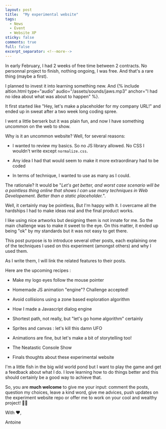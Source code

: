 ```yaml
---
layout: post
title:  "My experimental website"
tags:
  - News
  - Event
  - Website XP
sticky: false
comments: true
full: false
excerpt_separator: <!--more-->
---
```

In early February, I had 2 weeks of free time between 2 contracts. No personnal project to finish, nothing ongoing, I was free. And that's a rare thing (maybe a first).

I planned to invest it into learning something new. And {% include altion.html  type="audio" audio="/assets/sounds/jaws.mp3" anchor="I had no idea about what was about to happen" %}.

It first started like "Hey, let's make a placeholder for my company URL!" and ended up in sweat after a two week long coding spree.

I went a little berserk but it was plain fun, and now I have something uncommon on the web to show.

Why is it an uncommon website? Well, for several reasons:

  * I wanted to review my basics. So no JS library allowed. No CSS I wouldn't write except `normalize.css`.

  * Any idea I had that would seem to make it more extraordinary had to be coded

  * In terms of technique, I wanted to use as many as I could.

The rationale? It would be "*Let's get better, and worst case scenario will be a pointless thing online that shows I can use many techniques in Web Developement. Better than a static placeholder.*".

Well, it certainly may be pointless, But I'm happy with it. I overcame <!--more-->all the hardships I had to make ideas real and the final product works.

I like using nice artworks but designing them is not innate for me. So the main challenge was to make it sweet to the eye. On this matter, it ended up being "ok" by my standards but it was not easy to get there.

This post purpose is to introduce several other posts, each explaining one of the techniques I used on this experiment (amongst others) and why I used them.

As I write them, I will link the related features to their posts.

Here are the upcoming recipes :

- Make my logo eyes follow the mouse pointer

- Homemade JS animation "engine"? Challenge accepted!

- Avoid collisions using a zone based exploration algorithm

- How I made a Javascript dialog engine

- Shortest path, not really, but "let's go home algorithm" certainly

- Sprites and canvas : let's kill this damn UFO

- Animations are fine, but let's make a bit of storytelling too!

- The Neatastic Console Show

- Finals thoughts about these experimental website

I'm a little fish in the big wild world pond but I want to play the game and get a feedback about what I do. I love learning how to do things better and this should certainly be a good way to achieve that.

So, you are **much welcome** to give me your input: comment the posts, question my choices, leave a kind word, give me advices, push updates on the experiment website repo or offer me to work on your cool and wealthy project! :construction_worker_man:

With :heart:,

Antoine
